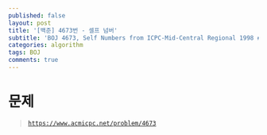 ```yaml
---
published: false
layout: post
title: '[백준] 4673번 - 셀프 넘버'
subtitle: 'BOJ 4673, Self Numbers from ICPC-Mid-Central Regional 1998 #D'
categories: algorithm
tags: BOJ
comments: true
---
```

# 문제
> [`https://www.acmicpc.net/problem/4673`](https://www.acmicpc.net/problem/4673)


